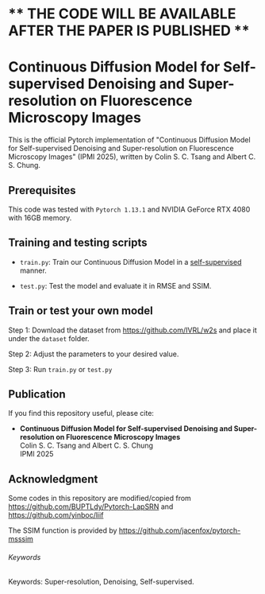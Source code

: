 # ** THE CODE WILL BE AVAILABLE AFTER THE PAPER IS PUBLISHED **

# Continuous Diffusion Model for Self-supervised Denoising and Super-resolution on Fluorescence Microscopy Images
This is the official Pytorch implementation of "Continuous Diffusion Model for Self-supervised Denoising and Super-resolution on Fluorescence Microscopy Images" (IPMI 2025), written by Colin S. C. Tsang and Albert C. S. Chung.

## Prerequisites
This code was tested with `Pytorch 1.13.1` and NVIDIA GeForce RTX 4080 with 16GB memory.

## Training and testing scripts
- `train.py`: Train our Continuous Diffusion Model in a <u>self-supervised</u> manner.

- `test.py`: Test the model and evaluate it in RMSE and SSIM. 


## Train or test your own model
Step 1: Download the dataset from https://github.com/IVRL/w2s and place it under the `dataset` folder.

Step 2: Adjust the parameters to your desired value. 

Step 3: Run `train.py` or `test.py`

## Publication
If you find this repository useful, please cite:
- **Continuous Diffusion Model for Self-supervised Denoising and Super-resolution on Fluorescence Microscopy Images**  
Colin S. C. Tsang and Albert C. S. Chung  
IPMI 2025


## Acknowledgment
Some codes in this repository are modified/copied from https://github.com/BUPTLdy/Pytorch-LapSRN and https://github.com/yinboc/liif

The SSIM function is provided by https://github.com/jacenfox/pytorch-msssim

###### Keywords
Keywords: Super-resolution, Denoising, Self-supervised.
